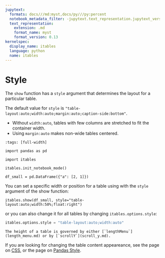 ```yaml
---
jupytext:
  formats: docs///md:myst,docs/py///py:percent
  notebook_metadata_filter: -jupytext.text_representation.jupytext_version
  text_representation:
    extension: .md
    format_name: myst
    format_version: 0.13
kernelspec:
  display_name: itables
  language: python
  name: itables
---
```


# Style

The `show` function has a `style` argument that determines the layout for a particular table.

The default value for `style` is `"table-layout:auto;width:auto;margin:auto;caption-side:bottom"`.
- Without `width:auto`, tables with few columns are stretched to fit the container width.
- Using `margin:auto` makes non-wide tables centered.

```{code-cell} ipython3
:tags: [full-width]

import pandas as pd

import itables

itables.init_notebook_mode()

df_small = pd.DataFrame({"a": [2, 1]})
```

You can set a specific width or position for a table using with the `style` argument of the show function:

```{code-cell} ipython3
itables.show(df_small, style="table-layout:auto;width:50%;float:right")
```

or you can also change it for all tables by changing `itables.options.style`:

```python
itables.options.style = "table-layout:auto;width:auto"
```

```{tip}
The height of a table is governed by either [`lengthMenu`](length_menu.md) or by [`scrollY`](scroll_y.md).
```

If you are looking for changing the table content appeareance, see the page on [CSS](../css.md), or the page on [Pandas Style](../pandas_style.md).
